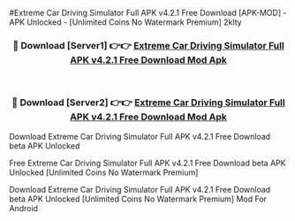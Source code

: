 #Extreme Car Driving Simulator Full APK v4.2.1 Free Download [APK-MOD] - APK Unlocked - [Unlimited Coins No Watermark Premium] 2klty



<div align="center">

<h3>🔴 Download [Server1] 👉👉 <a href="https://momento.my/?title=Extreme_Car_Driving_Simulator_Full_APK_v4.2.1_Free_Download">Extreme Car Driving Simulator Full APK v4.2.1 Free Download Mod Apk</a></h3><br>

<h3>🔴 Download [Server2] 👉👉 <a href="https://momento.my/?title=Extreme_Car_Driving_Simulator_Full_APK_v4.2.1_Free_Download">Extreme Car Driving Simulator Full APK v4.2.1 Free Download Mod Apk</a></h3>
</div>



Download Extreme Car Driving Simulator Full APK v4.2.1 Free Download beta APK Unlocked

Free Extreme Car Driving Simulator Full APK v4.2.1 Free Download beta APK Unlocked [Unlimited Coins No Watermark Premium]

Download Extreme Car Driving Simulator Full APK v4.2.1 Free Download beta APK Unlocked [Unlimited Coins No Watermark Premium] Mod For Android
